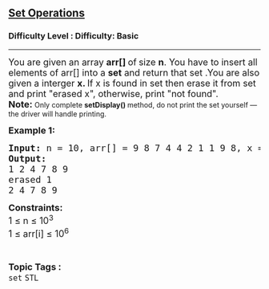 <h2><a href="https://www.geeksforgeeks.org/problems/set-operations/1&selectedLang=python3?page=1&category=set&sortBy=submissions">Set Operations</a></h2><h3>Difficulty Level : Difficulty: Basic</h3><hr><div class="problems_problem_content__Xm_eO"><p><span style="font-size: 18px;">You are given an array <strong>arr[] </strong>of<strong> </strong>size <strong>n</strong>. You have to insert all elements of arr[] into a <strong>set</strong> and return that set .You are also given a interger <strong>x. </strong>If x is found in set then erase it from set and print "erased x", otherwise, print "not found".<br><strong>Note:&nbsp;</strong></span>Only complete <strong>setDisplay() </strong>method,&nbsp;do not print the set yourself — the driver will handle printing.</p>
<p><span style="font-size: 18px;"><strong>Example 1:</strong></span></p>
<pre><span style="font-size: 18px;"><strong>Input: </strong>n = 10, arr[] = 9 8 7 4 4 2 1 1 9 8, x = 1
<strong>Output:</strong> <br>1 2 4 7 8 9
erased 1
2 4 7 8 9</span>
</pre>
<p><span style="font-size: 18px;"><strong>Constraints:</strong><br>1 ≤ n ≤ 10<sup>3</sup><br>1 ≤ arr[i] ≤ 10<sup>6</sup></span></p></div><br><p><span style=font-size:18px><strong>Topic Tags : </strong><br><code>set</code>&nbsp;<code>STL</code>&nbsp;